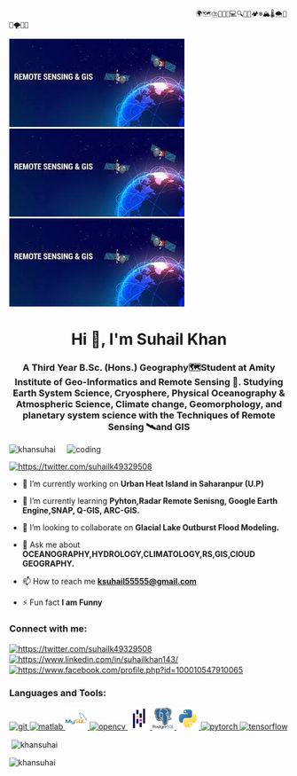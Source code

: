                                                    🌍🗺️⛈️🗻🔬🔭💻🔍📏📐🏕️❄️🏔️🌡️🌨️🌋🧭🌪️📡🌊
   ![logo](https://github.com/Khansuhai/Khansuhai/blob/main/download.jpg?raw=true)![logo](https://github.com/Khansuhai/Khansuhai/blob/main/download.jpg?raw=true)
      ![logo](https://github.com/Khansuhai/Khansuhai/blob/main/download.jpg?raw=true)  
<h1 align="center">Hi 👋, I'm Suhail Khan</h1>
<h3 align="center">A Third Year B.Sc. (Hons.) Geography🗺️Student at Amity Institute of Geo-Informatics and Remote Sensing 📡. Studying Earth System Science, Cryosphere, Physical Oceanography & Atmospheric Science, Climate change, Geomorphology, and planetary system science with the Techniques of Remote Sensing 🛰and GIS</h3>
<img align="right" alt="coding" width="400" src="https://user-images.githubusercontent.com/55389276/140866485-8fb1c876-9a8f-4d6a-98dc-08c4981eaf70.gif">
<p align="left"> <img src="https://komarev.com/ghpvc/?username=khansuhai&label=Profile%20views&color=0e75b6&style=flat" alt="khansuhai" /> </p>

<p align="left"> <a href="https://twitter.com/https://twitter.com/suhailk49329508" target="blank"><img src="https://img.shields.io/twitter/follow/https://twitter.com/suhailk49329508?logo=twitter&style=for-the-badge" alt="https://twitter.com/suhailk49329508" /></a> </p>

- 🔭 I’m currently working on **Urban Heat Island in Saharanpur (U.P)**

- 🌱 I’m currently learning **Pyhton,Radar Remote Senisng, Google Earth Engine,SNAP, Q-GIS, ARC-GIS.**

- 👯 I’m looking to collaborate on **Glacial Lake Outburst Flood Modeling.**

- 💬 Ask me about **OCEANOGRAPHY,HYDROLOGY,CLIMATOLOGY,RS,GIS,ClOUD GEOGRAPHY.**

- 📫 How to reach me **ksuhail55555@gmail.com**

- ⚡ Fun fact **I am Funny**

<h3 align="left">Connect with me:</h3>
<p align="left">
<a href="https://twitter.com/https://twitter.com/suhailk49329508" target="blank"><img align="center" src="https://raw.githubusercontent.com/rahuldkjain/github-profile-readme-generator/master/src/images/icons/Social/twitter.svg" alt="https://twitter.com/suhailk49329508" height="30" width="40" /></a>
<a href="https://linkedin.com/in/https://www.linkedin.com/in/suhailkhan143/" target="blank"><img align="center" src="https://raw.githubusercontent.com/rahuldkjain/github-profile-readme-generator/master/src/images/icons/Social/linked-in-alt.svg" alt="https://www.linkedin.com/in/suhailkhan143/" height="30" width="40" /></a>
<a href="https://fb.com/https://www.facebook.com/profile.php?id=100010547910065" target="blank"><img align="center" src="https://raw.githubusercontent.com/rahuldkjain/github-profile-readme-generator/master/src/images/icons/Social/facebook.svg" alt="https://www.facebook.com/profile.php?id=100010547910065" height="30" width="40" /></a>
</p>

<h3 align="left">Languages and Tools:</h3>
<p align="left"> <a href="https://git-scm.com/" target="_blank" rel="noreferrer"> <img src="https://www.vectorlogo.zone/logos/git-scm/git-scm-icon.svg" alt="git" width="40" height="40"/> </a> <a href="https://www.mathworks.com/" target="_blank" rel="noreferrer"> <img src="https://upload.wikimedia.org/wikipedia/commons/2/21/Matlab_Logo.png" alt="matlab" width="40" height="40"/> </a> <a href="https://www.mysql.com/" target="_blank" rel="noreferrer"> <img src="https://raw.githubusercontent.com/devicons/devicon/master/icons/mysql/mysql-original-wordmark.svg" alt="mysql" width="40" height="40"/> </a> <a href="https://opencv.org/" target="_blank" rel="noreferrer"> <img src="https://www.vectorlogo.zone/logos/opencv/opencv-icon.svg" alt="opencv" width="40" height="40"/> </a> <a href="https://pandas.pydata.org/" target="_blank" rel="noreferrer"> <img src="https://raw.githubusercontent.com/devicons/devicon/2ae2a900d2f041da66e950e4d48052658d850630/icons/pandas/pandas-original.svg" alt="pandas" width="40" height="40"/> </a> <a href="https://www.postgresql.org" target="_blank" rel="noreferrer"> <img src="https://raw.githubusercontent.com/devicons/devicon/master/icons/postgresql/postgresql-original-wordmark.svg" alt="postgresql" width="40" height="40"/> </a> <a href="https://www.python.org" target="_blank" rel="noreferrer"> <img src="https://raw.githubusercontent.com/devicons/devicon/master/icons/python/python-original.svg" alt="python" width="40" height="40"/> </a> <a href="https://pytorch.org/" target="_blank" rel="noreferrer"> <img src="https://www.vectorlogo.zone/logos/pytorch/pytorch-icon.svg" alt="pytorch" width="40" height="40"/> </a> <a href="https://www.tensorflow.org" target="_blank" rel="noreferrer"> <img src="https://www.vectorlogo.zone/logos/tensorflow/tensorflow-icon.svg" alt="tensorflow" width="40" height="40"/> </a> </p>

<p>&nbsp;<img align="center" src="https://github-readme-stats.vercel.app/api?username=khansuhai&show_icons=true&locale=en" alt="khansuhai" /></p>

<p><img align="center" src="https://github-readme-streak-stats.herokuapp.com/?user=khansuhai&" alt="khansuhai" /></p>

